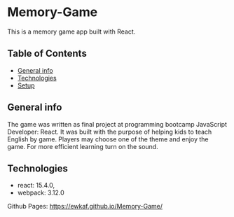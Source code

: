 # Memory-Game
This is a memory game app built with React.

## Table of Contents
* [General info](#General-info)
* [Technologies](#Technologies)
* [Setup](#setup)

## General info
The game was written as final project at programming bootcamp JavaScript Developer: React.
It was built with the purpose of helping kids to teach English by game. Players may choose one of the theme and enjoy the game. For more efficient learning turn on the sound.

## Technologies
* react: 15.4.0,
* webpack: 3.12.0

Github Pages: https://ewkaf.github.io/Memory-Game/
